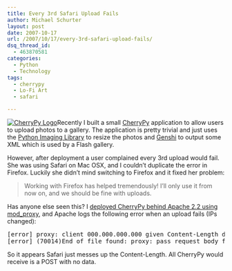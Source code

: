 ```yaml
---
title: Every 3rd Safari Upload Fails
author: Michael Schurter
layout: post
date: 2007-10-17
url: /2007/10/17/every-3rd-safari-upload-fails/
dsq_thread_id:
  - 463870581
categories:
  - Python
  - Technology
tags:
  - cherrypy
  - Lo-Fi Art
  - safari

---
```

<div style="float: left;">
  <a href="http://cherrypy.org"><img src="http://michael.susens-schurter.com/files/cplogo.jpg" alt="CherryPy Logo" /></a>
</div>

Recently I built a small [CherryPy][1] application to allow users to upload photos to a gallery. The application is pretty trivial and just uses the [Python Imaging Library][2] to resize the photos and [Genshi][3] to output some XML which is used by a Flash gallery.

However, after deployment a user complained every 3rd upload would fail. She was using Safari on Mac OSX, and I couldn&#8217;t duplicate the error in Firefox. Luckily she didn&#8217;t mind switching to Firefox and it fixed her problem:

> Working with Firefox has helped tremendously! I&#8217;ll only use it from now on, and we should be fine with uploads. 

Has anyone else seen this? I [deployed CherryPy behind Apache 2.2 using mod_proxy][4], and Apache logs the following error when an upload fails (IPs changed):

<pre>[error] proxy: client 000.000.000.000 given Content-Length did not match number of body bytes read
[error] (70014)End of file found: proxy: pass request body failed to 127.0.0.1:9595 (127.0.0.1) from 00.000.000.001 ()</pre>

So it appears Safari just messes up the Content-Length. All CherryPy would receive is a POST with no data.

 [1]: http://cherrypy.org/
 [2]: http://www.pythonware.com/products/pil/
 [3]: http://genshi.edgewall.org/
 [4]: http://michael.susens-schurter.com/blog/2007/08/16/deploying-cherrypy-on-apache-2-using-mod_proxy/